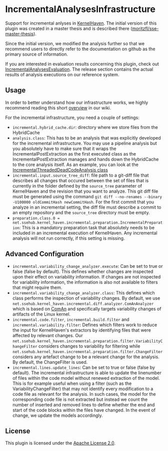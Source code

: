 # IncrementalAnalysesInfrastructure

<!-- ![Build Status](https://jenkins.sse.uni-hildesheim.de/buildStatus/icon?job=TODO) -->

Support for incremental anlyses in [KernelHaven](https://github.com/KernelHaven/KernelHaven). The initial version of this plugin was created in a master thesis and is described there ([moritzfl/sse-master-thesis](https://github.com/moritzfl/sse-master-thesis/releases)).

Since the initial version, we modified the analysis further so that we recommend users to directly refer to the documentation on github as the primary source of information.

If you are interested in evaluation results concerning this plugin, check out [IncrementalAnalysesEvaluation](https://github.com/moritzfl/IncrementalAnalysesEvaluation). The release section contains the actual results of analysis executions on our reference system. 

## Usage

In order to better understand how our infrastructure works, we highly recommend reading this short [overview](https://github.com/KernelHaven/IncrementalAnalysesInfrastructure/wiki/Overview) in our wiki.

For the incremental infrastructure, you need a couple of settings:

- ```incremental.hybrid_cache.dir```: directory where we store files from the HybridCache
- ```analysis.class```: This has to be an analysis that was explicitly developed for the incremental infrastructure. You may use a pipeline analysis but you absolutely have to make sure that it wraps the IncrementalPostExtraction as the first executed class as the IncrementalPostExtraction manages and hands down the HybridCache to the core analysis itself. As an example, you can look at the [IncrementalThreadedDeadCodeAnalysis class](https://github.com/KernelHaven/IncrementalDeadCodeAnalysis/blob/master/src/net/ssehub/kernel_haven/incremental/analysis/IncrementalThreadedDeadCodeAnalysis.java)
- ```incremental.input.source_tree_diff```: file path to a git-diff file that describes all changes that occured between the set of files that is currently in the folder defined by the ```source_tree``` parameter of KernelHaven and the revision that you want to analyze. This git diff file must be generated using the command ```git diff --no-renames --binary -U100000 oldCommitHash newCommitHash```. For the first commit that you analyze in an incremental setting, the diff file must describe a commit to an empty repository and the ```source_tree``` directory must be empty.
- ```preparation.class.0 = net.ssehub.kernel_haven.incremental.preparation.IncrementalPreparation```: This is a mandatory preparation task that absolutely needs to be included in an incremental execution of KernelHaven. Any incremental analysis will not run correctly, if this setting is missing.

## Advanced Configuration
- ```incremental.variability_change_analyzer.execute```: Can be set to true or false (false by default). This defines whether changes are inspected upon their effect on variability information. If changes are not inspected for variability information, the information is also not available to filters that might require them.
- ```incremental.variability_change_analyzer.class```: This defines which class performs the inspection of variability changes. By default, we use ```net.ssehub.kernel_haven.incremental.diff.analyzer.ComAnAnalyzer``` which is based on [ComAn](https://github.com/CommitAnalysisInfrastructure/ComAnI) and specifically targets variability changes of artifacts of the Linux kernel.
- ```incremental.code.filter```, ```incremental.build.filter``` and ```incremental.variability.filter```: Defines which filters work to reduce the input for KernelHaven's extractors by identifying files that were affected by relevant changes. Our ```net.ssehub.kernel_haven.incremental.preparation.filter.VariabilityChangeFilter``` considers changes to variability for filtering while ```net.ssehub.kernel_haven.incremental.preparation.filter.ChangeFilter``` considers any artefact change to be a relevant change for the analysis. By default, the ChangeFilter is used.
- ```incremental.lines.update_lines```: Can be set to true or false (false by default). The incremental infrastructure is able to update the linenumber of files within the code model without renewed extraction of the model. This is for example useful when using a filter (such as the VariabilityChangeFilter) that may not identify every modification to a code file as relevant for the analysis. In such cases, the model for the corresponding code file is not extracted but instead we count the number of inserted and removed lines to define whether the end and start of the code blocks within the files have changed. In the event of change, we update the models accordingly.


## License

This plugin is licensed under the [Apache License 2.0](https://www.apache.org/licenses/LICENSE-2.0.html).
